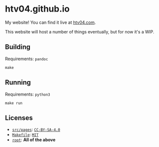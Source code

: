 # htv04.github.io
My website! You can find it live at [htv04.com](https://htv04.com).

This website will host a number of things eventually, but for now it's a WIP.

## Building
Requirements: `pandoc`

```
make
```

## Running
Requirements: `python3`

```
make run
```

## Licenses
* [`src/pages`](src/pages): [`CC-BY-SA-4.0`](src/pages/LICENSE)
* [`Makefile`](Makefile): [`MIT`](Makefile#L1-L21)
* [`root`](root): **All of the above**
